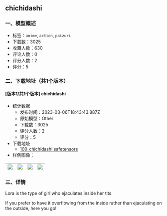 ## chichidashi
### 一、模型概述

- 标签：`anime`, `action`, `paizuri`
- 下载数：3025
- 收藏人数：630
- 评论人数：0
- 评分人数：2
- 评分：5

### 二、下载地址（共1个版本）

#### [版本1/共1个版本] chichidashi

- 统计数据
  - 发布时间：2023-03-06T18:43:43.887Z
  - 原始模型：Other
  - 下载数：3025
  - 评分人数：2
  - 评分：5
- 下载地址
  - [100_chichidashi.safetensors](https://civitai.com/api/download/models/18841)
- 样例图像：

| <img src="https://image.civitai.com/xG1nkqKTMzGDvpLrqFT7WA/51153678-01c9-4477-f249-f5461348db00/width=450/196259.jpeg" /> | <img src="https://image.civitai.com/xG1nkqKTMzGDvpLrqFT7WA/48bea237-4705-4001-0bdc-61282092b900/width=450/196263.jpeg" /> | <img src="https://image.civitai.com/xG1nkqKTMzGDvpLrqFT7WA/3d794cf9-bd3c-4b22-8c9a-1fbc317bbc00/width=450/196262.jpeg" /> | <img src="https://image.civitai.com/xG1nkqKTMzGDvpLrqFT7WA/d1901b43-dc2d-4201-4b4f-f5ad6b395500/width=450/196261.jpeg" /> |
| ---- | ---- | ---- | ---- |


### 三、详情
<p>Lora is the type of girl who ejaculates inside her tits.</p><p>If you prefer to have it overflowing from the inside rather than ejaculating on the outside, here you go!</p>